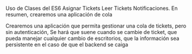 # 


Uso de Clases del ES6
Asignar Tickets
Leer Tickets
Notificaciones.
En resumen, crearemos una aplicación de cola


Crearemos una aplicación que permita gestionar una cola de tickets, pero sin autenticación, Se hará que suene cuando se cambie de ticket, que pueda manejar cualquier cambio de escritorios, que la información sea persistente en el caso de que el backend se caiga